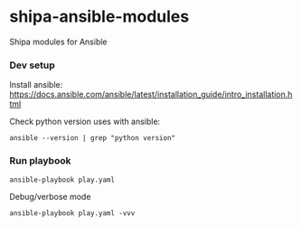 # shipa-ansible-modules
Shipa modules for Ansible


### Dev setup

Install ansible: 
    https://docs.ansible.com/ansible/latest/installation_guide/intro_installation.html

Check python version uses with ansible:

    ansible --version | grep "python version"

### Run playbook

    ansible-playbook play.yaml

Debug/verbose mode

    ansible-playbook play.yaml -vvv